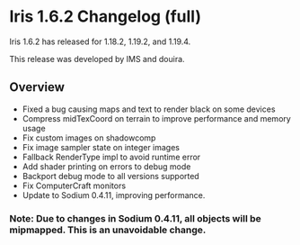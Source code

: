 # Iris 1.6.2 Changelog (full)

Iris 1.6.2 has released for 1.18.2, 1.19.2, and 1.19.4.

This release was developed by IMS and douira.

## Overview

- Fixed a bug causing maps and text to render black on some devices
- Compress midTexCoord on terrain to improve performance and memory usage
- Fix custom images on shadowcomp
- Fix image sampler state on integer images
- Fallback RenderType impl to avoid runtime error
- Add shader printing on errors to debug mode
- Backport debug mode to all versions supported
- Fix ComputerCraft monitors
- Update to Sodium 0.4.11, improving performance.

### Note: Due to changes in Sodium 0.4.11, all objects will be mipmapped. This is an unavoidable change.
